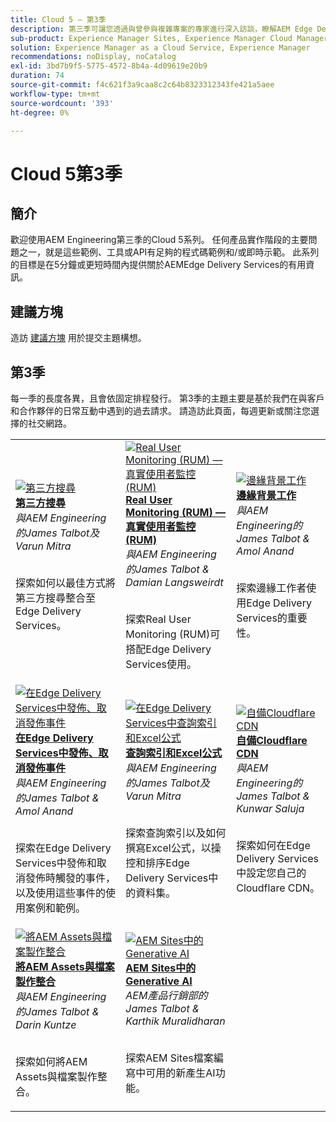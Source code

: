 ```yaml
---
title: Cloud 5 — 第3季
description: 第三季可讓您透過與曾參與複雜專案的專家進行深入訪談，瞭解AEM Edge Delivery服務
sub-product: Experience Manager Sites, Experience Manager Cloud Manager, Experience Manager Assets
solution: Experience Manager as a Cloud Service, Experience Manager
recommendations: noDisplay, noCatalog
exl-id: 3bd7b9f5-5775-4572-8b4a-4d09619e20b9
duration: 74
source-git-commit: f4c621f3a9caa8c2c64b8323312343fe421a5aee
workflow-type: tm+mt
source-wordcount: '393'
ht-degree: 0%

---
```


# Cloud 5第3季

## 簡介

歡迎使用AEM Engineering第三季的Cloud 5系列。 任何產品實作階段的主要問題之一，就是這些範例、工具或API有足夠的程式碼範例和/或即時示範。 此系列的目標是在5分鐘或更短時間內提供關於AEMEdge Delivery Services的有用資訊。

## 建議方塊

造訪 [建議方塊](https://forms.office.com/r/74P5Xz4UH0) 用於提交主題構想。

## 第3季

每一季的長度各異，且會依固定排程發行。 第3季的主題主要是基於我們在與客戶和合作夥伴的日常互動中遇到的過去請求。 請造訪此頁面，每週更新或關注您選擇的社交網路。

<table>
    <tr>
        <td>
            <a href="./season-3/cloud5-3rd-party-search.md">
                <img alt="第三方搜尋" src="https://video.tv.adobe.com/v/3427040?format=jpeg"/>
            </a>
            <div>
                <a href="./season-3/cloud5-3rd-party-search.md">
                <strong>第三方搜尋</strong></a>        
                <br/><em>與AEM Engineering的James Talbot及Varun Mitra</em>
            </div>
            <p>
                <br/>
                探索如何以最佳方式將第三方搜尋整合至Edge Delivery Services。
            </p>
        </td>   
        <td>
            <a href="./season-3/cloud5-rum.md">
                <img alt="Real User Monitoring (RUM) — 真實使用者監控(RUM)" src="https://video.tv.adobe.com/v/3427495?format=jpeg"/>
            </a>
            <div>
                <a href="./season-3/cloud5-rum.md">
                <strong>Real User Monitoring (RUM) — 真實使用者監控(RUM)</strong></a>        
                <br/><em>與AEM Engineering的James Talbot &amp; Damian Langsweirdt</em>
            </div>
            <p>
                <br/>
                探索Real User Monitoring (RUM)可搭配Edge Delivery Services使用。
            </p>
        </td>   
        <td>
            <a href="./season-3/cloud5-edge-workers.md">
                <img alt="邊緣背景工作" src="https://video.tv.adobe.com/v/3427589?format=jpeg"/>
            </a>
            <div>
                <a href="./season-3/cloud5-edge-workers.md">
                <strong>邊緣背景工作</strong></a>        
                <br/><em>與AEM Engineering的James Talbot &amp; Amol Anand</em>
            </div>
            <p>
                <br/>
                探索邊緣工作者使用Edge Delivery Services的重要性。
            </p>
        </td>   
    </tr>
    <tr>
        <td>
            <a href="./season-3/cloud5-publish-events.md">
                <img alt="在Edge Delivery Services中發佈、取消發佈事件" src="https://video.tv.adobe.com/v/3427681?format=jpeg"/>
            </a>
            <div>
                <a href="./season-3/cloud5-publish-events.md">
                <strong>在Edge Delivery Services中發佈、取消發佈事件</strong></a>        
                <br/><em>與AEM Engineering的James Talbot &amp; Amol Anand</em>
            </div>
            <p>
                <br/>
                探索在Edge Delivery Services中發佈和取消發佈時觸發的事件，以及使用這些事件的使用案例和範例。
            </p>
        </td>  
        <td>
            <a href="./season-3/cloud5-query-indexes.md">
                <img alt="在Edge Delivery Services中查詢索引和Excel公式" src="https://video.tv.adobe.com/v/3427787?format=jpeg"/>
            </a>
            <div>
                <a href="./season-3/cloud5-query-indexes.md">
                <strong>查詢索引和Excel公式 </strong></a>        
                <br/><em>與AEM Engineering的James Talbot及Varun Mitra</em>
            </div>
            <p>
                <br/>
                探索查詢索引以及如何撰寫Excel公式，以操控和排序Edge Delivery Services中的資料集。
            </p>
        </td>  
        <td>
            <a href="./season-3/cloud5-byo-cloudflare-cdn.md">
                <img alt="自備Cloudflare CDN" src="https://video.tv.adobe.com/v/3428100?format=jpeg"/>
            </a>
            <div>
                <a href="./season-3/cloud5-byo-cloudflare-cdn.md">
                <strong>自備Cloudflare CDN</strong></a>        
                <br/><em>與AEM Engineering的James Talbot &amp; Kunwar Saluja</em>
            </div>
            <p>
                <br/>
                探索如何在Edge Delivery Services中設定您自己的Cloudflare CDN。
            </p>
        </td>           
    </tr>  
    <tr>
        <td>
            <a href="./season-3/cloud5-integrate-assets.md">
                <img alt="將AEM Assets與檔案製作整合" src="https://video.tv.adobe.com/v/3428302?format=jpeg"/>
            </a>
            <div>
                <a href="./season-3/cloud5-integrate-assets.md">
                <strong>將AEM Assets與檔案製作整合</strong></a>        
                <br/><em>與AEM Engineering的James Talbot &amp; Darin Kuntze</em>
            </div>
            <p>
                <br/>
                探索如何將AEM Assets與檔案製作整合。
            </p>
        </td>        
        <td>
            <a href="./season-3/cloud5-generative-ai-for-aem-sites.md">
                <img alt="AEM Sites中的Generative AI" src="https://video.tv.adobe.com/v/3428436?format=jpeg"/>
            </a>
            <div>
                <a href="./season-3/cloud5-generative-ai-for-aem-sites.md">
                <strong>AEM Sites中的Generative AI</strong></a>        
                <br/><em>AEM產品行銷部的James Talbot &amp; Karthik Muralidharan</em>
            </div>
            <p>
                <br/>                
                探索AEM Sites檔案編寫中可用的新產生AI功能。
            </p>
        </td>                
    </tr>      
</table>
